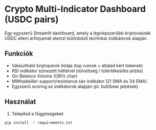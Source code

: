 # Crypto Multi-Indicator Dashboard (USDC pairs)

Egy egyszerű Streamlit dashboard, amely a legnépszerűbb kriptovaluták USDC elleni árfolyamát elemzi különböző technikai indikátorok alapján.

## Funkciók

- Választható kriptopárok listája (top coinok + általad kért tokenek)
- RSI indikátor színezett háttérrel (túlvettség / túlértékesítés jelzés)
- On-Balance Volume (OBV) chart
- MWhalekiller support/resistance sáv indikátor (21 SMA és 34 EMA)
- Egyszerű scoring az indikátorok alapján (pl. bull/bear jelzések)

## Használat

1. Telepítsd a függőségeket:

```bash
pip install -r requirements.txt
